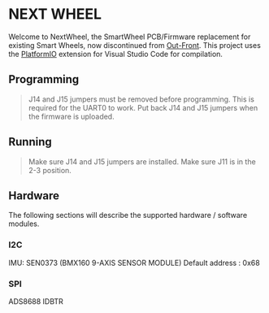 # NEXT WHEEL

Welcome to NextWheel, the SmartWheel PCB/Firmware replacement for existing Smart Wheels, now discontinued from [Out-Front](https://out-front.com). This project uses the [PlatformIO](https://platformio.org/) extension for Visual Studio Code for compilation.

## Programming

> J14 and J15 jumpers must be removed before programming. This is required for the UART0 to work.
> Put back J14 and J15 jumpers when the firmware is uploaded.

## Running

> Make sure J14 and J15 jumpers are installed.
> Make sure J11 is in the 2-3 position.

## Hardware

The following sections will describe the supported hardware / software modules.

### I2C

IMU: SEN0373 (BMX160 9-AXIS SENSOR MODULE)
Default address : 0x68

### SPI

ADS8688  IDBTR


